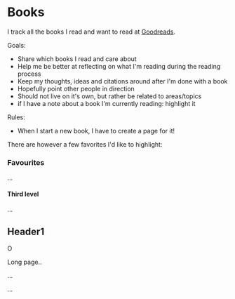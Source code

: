 # Books

I track all the books I read and want to read at [Goodreads](https://www.goodreads.com/user/show/16531967-mads-nedergaard).

Goals:

* Share which books I read and care about
* Help me be better at reflecting on what I'm reading during the reading process
* Keep my thoughts, ideas and citations around after I'm done with a book
* Hopefully point other people in direction
* Should not live on it's own, but rather be related to areas/topics
* if I have a note about a book I'm currently reading: highlight it

Rules:

* When I start a new book, I have to create a page for it!

There are however a few favorites I'd like to highlight:

### Favourites

...



#### Third level

...







## Header1



O











Long page..





...



...



